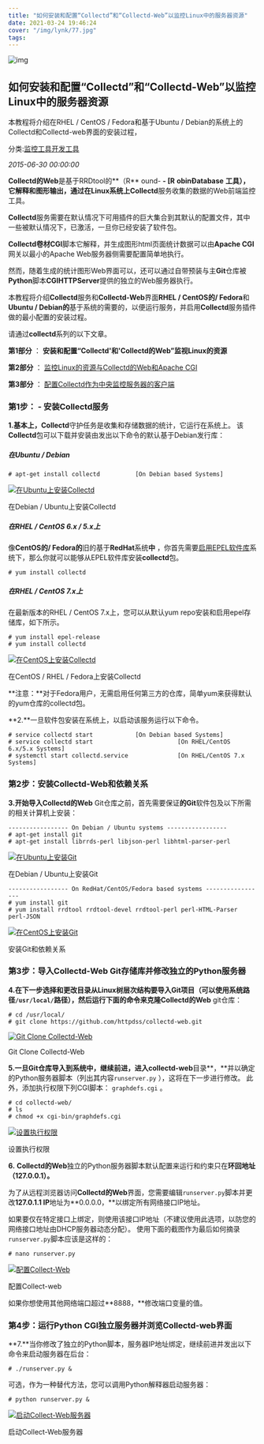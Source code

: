 ```yaml
---
title: "如何安装和配置“Collectd”和“Collectd-Web”以监控Linux中的服务器资源"
date: 2021-03-24 19:46:24
cover: "/img/lynk/77.jpg"
tags:
---
```


![img](workbench.jpg) 



## 如何安装和配置“Collectd”和“Collectd-Web”以监控Linux中的服务器资源

本教程将介绍在RHEL / CentOS / Fedora和基于Ubuntu / Debian的系统上的Collectd和Collectd-web界面的安装过程，

分类:[监控工具](https://www.howtoing.com/category/monitoring-tools)[开发工具](https://www.howtoing.com/category/developer-kits)

 *2015-06-30 00:00:00*

**Collectd的Web**是基于RRDtool的**（R** ound- **- [R** **obinÐatabase** **工具），**它解释和图形输出，通过在Linux系统上**Collectd**服务收集的数据的Web前端监控工具。

**Collectd**服务需要在默认情况下可用插件的巨大集合到其默认的配置文件，其中一些被默认情况下，已激活，一旦你已经安装了软件包。

**Collectd卷材CGI**脚本它解释，并生成图形html页面统计数据可以由**Apache CGI**网关以最小的Apache Web服务器侧需要配置简单地执行。

然而，随着生成的统计图形Web界面可以，还可以通过自带预装与主**Git**仓库被**Python**脚本**CGIHTTPServer**提供的独立的Web服务器执行。

本教程将介绍**Collectd**服务和**Collectd-Web**界面**RHEL / CentOS的/ Fedora**和**Ubuntu / Debian的**基于系统的需要的，以便运行服务，并启用**Collectd**服务插件做的最小配置的安装过程。

请通过**collectd**系列的以下文章。

**第1部分** ： **安装和配置“Collectd'和'Collectd的Web”监视Linux的资源**

**第2部分** ： [监控Linux的资源与Collectd的Web和Apache CGI](https://www.howtoing.com/monitor-linux-server-resources-with-collectd-web-and-apache-cgi/)

**第3部分** ： [配置Collectd作为中央监控服务器的客户端](https://www.howtoing.com/configure-collectd-as-central-monitoring-server-for-clients/)

### 第1步： - 安装Collectd服务

**1.**基本上**，Collectd**守护任务是收集和存储数据的统计，它运行在系统上。 该**Collectd**包可以下载并安装由发出以下命令的默认基于Debian发行库：

##### 在Ubuntu / Debian

```
# apt-get install collectd			[On Debian based Systems]
```

[![在Ubuntu上安装Collectd](Install-Collectd-on-Ubuntu-568x450.png)](https://www.howtoing.com/wp-content/uploads/2015/04/Install-Collectd-on-Ubuntu-568x450.png)

在Debian / Ubuntu上安装Collectd

##### 在RHEL / CentOS 6.x / 5.x上

像**CentOS的/ Fedora的**旧的基于**RedHat**系统**中** ，你首先需要[启用EPEL软件库](https://www.howtoing.com/how-to-enable-epel-repository-for-rhel-centos-6-5/)系统下，那么你就可以能够从EPEL软件库安装**collectd**包。

```
# yum install collectd
```

##### 在RHEL / CentOS 7.x上

在最新版本的RHEL / CentOS 7.x上，您可以从默认yum repo安装和启用epel存储库，如下所示。

```
# yum install epel-release
# yum install collectd
```

[![在CentOS上安装Collectd](Install-Collectd-on-CentOS-620x344.png)](https://www.howtoing.com/wp-content/uploads/2015/04/Install-Collectd-on-CentOS-620x344.png)

在CentOS / RHEL / Fedora上安装Collectd

**注意：**对于Fedora用户，无需启用任何第三方的仓库，简单yum来获得默认的yum仓库的collectd包。

**2.**一旦软件包安装在系统上，以启动该服务运行以下命令。

```
# service collectd start			[On Debian based Systems]
# service collectd start                        [On RHEL/CentOS 6.x/5.x Systems]
# systemctl start collectd.service              [On RHEL/CentOS 7.x Systems]
```

### 第2步：安装Collectd-Web和依赖关系

**3.**开始导入**Collectd的Web** Git仓库之前，首先需要保证**的Git**软件包及以下所需的相关计算机上安装：

```
----------------- On Debian / Ubuntu systems -----------------
# apt-get install git
# apt-get install librrds-perl libjson-perl libhtml-parser-perl
```

[![在Ubuntu上安装Git](Install-Git-on-Ubuntu-620x242.png)](https://www.howtoing.com/wp-content/uploads/2015/04/Install-Git-on-Ubuntu-620x242.png)

在Debian / Ubuntu上安装Git

```
----------------- On RedHat/CentOS/Fedora based systems -----------------
# yum install git
# yum install rrdtool rrdtool-devel rrdtool-perl perl-HTML-Parser perl-JSON
```

[![在CentOS上安装Git](Install-Git-on-CentOS-620x344.png)](https://www.howtoing.com/wp-content/uploads/2015/04/Install-Git-on-CentOS-620x344.png)

安装Git和依赖关系

### 第3步：导入Collectd-Web Git存储库并修改独立的Python服务器

**4.**在下一步选择和更改目录从Linux树层次结构要导入Git项目（可以使用系统路径`/usr/local/`路径），然后运行下面的命令来克隆**Collectd的Web** git仓库：

```
# cd /usr/local/
# git clone https://github.com/httpdss/collectd-web.git
```

[![Git Clone Collectd-Web](Clone-Collectd-Web-620x344.png)](https://www.howtoing.com/wp-content/uploads/2015/04/Clone-Collectd-Web-620x344.png)

Git Clone Collectd-Web

**5.**一旦Git仓库导入到系统中，继续前进，进入**collectd-web**目录**，**并以确定的Python服务器脚本（列出其内容`runserver.py` ），这将在下一步进行修改。 此外，添加执行权限下列CGI脚本： `graphdefs.cgi` 。

```
# cd collectd-web/
# ls
# chmod +x cgi-bin/graphdefs.cgi
```

[![设置执行权限](Set-Execute-Permission-620x344.png)](https://www.howtoing.com/wp-content/uploads/2015/04/Set-Execute-Permission-620x344.png)

设置执行权限

**6.** **Collectd的Web**独立的Python服务器脚本默认配置来运行和约束只在**环回地址（127.0.0.1）。**

为了从远程浏览器访问**Collectd的Web**界面，您需要编辑`runserver.py`脚本并更改**127.0.1.1 IP**地址为**0.0.0.0，**以绑定所有网络接口IP地址。



如果要仅在特定接口上绑定，则使用该接口IP地址（不建议使用此选项，以防您的网络接口地址由DHCP服务器动态分配）。 使用下面的截图作为最后如何摘录`runserver.py`脚本应该是这样的：

```
# nano runserver.py
```

[![配置Collect-Web](Configure-Collect-web-620x361.png)](https://www.howtoing.com/wp-content/uploads/2015/04/Configure-Collect-web-620x361.png)

配置Collect-web

如果你想使用其他网络端口超过**8888，**修改端口变量的值。

### 第4步：运行Python CGI独立服务器并浏览Collectd-web界面

**7.**当你修改了独立的Python脚本，服务器IP地址绑定，继续前进并发出以下命令来启动服务器在后台：

```
# ./runserver.py &
```

可选，作为一种替代方法，您可以调用Python解释器启动服务器：

```
# python runserver.py &
```

[![启动Collect-Web服务器](Start-Collect-Web-620x344.png)](https://www.howtoing.com/wp-content/uploads/2015/04/Start-Collect-Web-620x344.png)

启动Collect-Web服务器